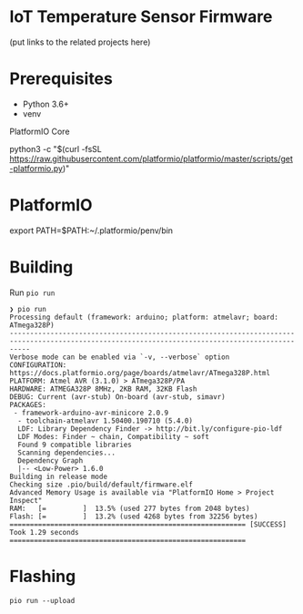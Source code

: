 # IoT Temperature Sensor Firmware

(put links to the related projects here)

# Prerequisites

- Python 3.6+
- venv

PlatformIO Core

python3 -c "$(curl -fsSL https://raw.githubusercontent.com/platformio/platformio/master/scripts/get-platformio.py)"

# PlatformIO 

export PATH=$PATH:~/.platformio/penv/bin

# Building

Run `pio run`

```
❯ pio run
Processing default (framework: arduino; platform: atmelavr; board: ATmega328P)
-------------------------------------------------------------------------------------------------------------------------------------------------
Verbose mode can be enabled via `-v, --verbose` option
CONFIGURATION: https://docs.platformio.org/page/boards/atmelavr/ATmega328P.html
PLATFORM: Atmel AVR (3.1.0) > ATmega328P/PA
HARDWARE: ATMEGA328P 8MHz, 2KB RAM, 32KB Flash
DEBUG: Current (avr-stub) On-board (avr-stub, simavr)
PACKAGES:
 - framework-arduino-avr-minicore 2.0.9
  - toolchain-atmelavr 1.50400.190710 (5.4.0)
  LDF: Library Dependency Finder -> http://bit.ly/configure-pio-ldf
  LDF Modes: Finder ~ chain, Compatibility ~ soft
  Found 9 compatible libraries
  Scanning dependencies...
  Dependency Graph
  |-- <Low-Power> 1.6.0
Building in release mode
Checking size .pio/build/default/firmware.elf
Advanced Memory Usage is available via "PlatformIO Home > Project Inspect"
RAM:   [=         ]  13.5% (used 277 bytes from 2048 bytes)
Flash: [=         ]  13.2% (used 4268 bytes from 32256 bytes)
========================================================== [SUCCESS] Took 1.29 seconds ==========================================================
```

# Flashing
`pio run --upload`
